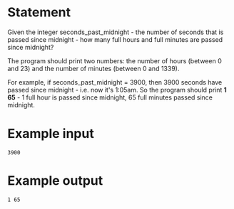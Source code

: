 # Statement

Given the integer seconds_past_midnight - the number of seconds that is passed since midnight - how many full hours and full minutes are passed since midnight?


The program should print two numbers: the number of hours (between 0 and 23) and the number of minutes (between 0 and 1339).


For example, if seconds_past_midnight = 3900, then 3900 seconds have passed since midnight - i.e. now it's 1:05am. So the program should print **1 65** - 1 full hour is passed since midnight, 65 full minutes passed since midnight.  

# Example input

```
3900
```

# Example output

```
1 65
```

